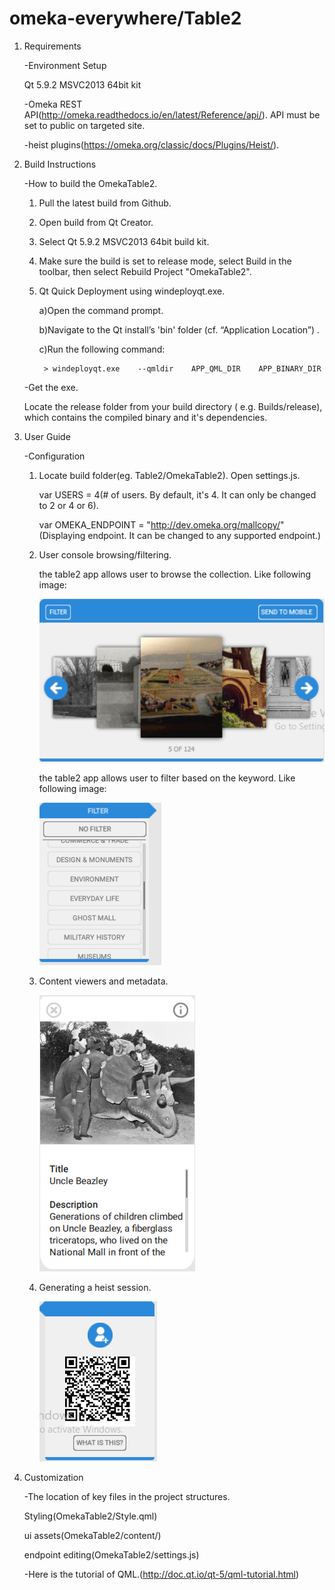 # omeka-everywhere/Table2

1. Requirements

	-Environment Setup
	
	 Qt 5.9.2 MSVC2013 64bit kit
	 
	-Omeka REST API(http://omeka.readthedocs.io/en/latest/Reference/api/). API must be set to public on targeted site.
	
	-heist plugins(https://omeka.org/classic/docs/Plugins/Heist/).

2. Build Instructions

	-How to build the OmekaTable2.
	1. Pull the latest build from Github.
	2. Open build from Qt Creator.
	3. Select Qt 5.9.2 MSVC2013 64bit build kit.
	4. Make sure the build is set to release mode, select Build in the toolbar, then select Rebuild Project "OmekaTable2".
	5. Qt Quick Deployment using windeployqt.exe.
	
	 	a)Open the command prompt.
		
	 	b)Navigate to the Qt install’s 'bin' folder (cf. “Application Location”) .
		
	 	c)Run the following command:
		
			> windeployqt.exe    --qmldir    APP_QML_DIR    APP_BINARY_DIR
	
	-Get the exe.
	
	Locate the release folder from your build directory ( e.g. Builds/release), which contains the compiled binary and it's dependencies.
	
3. User Guide
	
	-Configuration
	
	1. Locate build folder(eg. Table2/OmekaTable2). Open settings.js. 
	
		var USERS = 4(# of users. By default, it's 4. It can only be changed to 2 or 4 or 6).
		
		var OMEKA_ENDPOINT = "http://dev.omeka.org/mallcopy/" (Displaying endpoint. It can be changed to any supported endpoint.)
		
	2. User console browsing/filtering.
	
		the table2 app allows user to browse the collection. Like following image:
		
		![browsing](OmekaTable2/content/readme/browse.PNG)
		
		the table2 app allows user to filter based on the keyword. Like following image:
		
		![](OmekaTable2/content/readme/filter.PNG)
		
	3. Content viewers and metadata.
	
		![](OmekaTable2/content/readme/detail.PNG)
		
	4. Generating a heist session.
	
		![](OmekaTable2/content/readme/pairing.PNG)

4. Customization

	-The location of key files in the project structures.
	
	Styling(OmekaTable2/Style.qml)
	
	ui assets(OmekaTable2/content/)
	
	endpoint editing(OmekaTable2/settings.js)
	
	-Here is the tutorial of QML.(http://doc.qt.io/qt-5/qml-tutorial.html)
		
		

